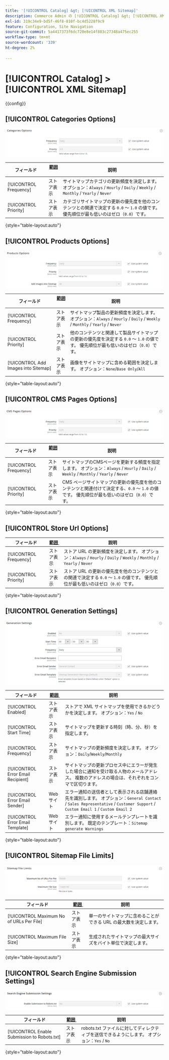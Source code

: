 ```yaml
---
title: '[!UICONTROL Catalog] &gt; [!UICONTROL XML Sitemap]'
description: Commerce Admin の [!UICONTROL Catalog] &gt; [!UICONTROL XML Sitemap] ページで設定を確認します。
exl-id: 319c34e9-bd5f-46f8-810f-bc4d5228f9c9
feature: Configuration, Site Navigation
source-git-commit: 5a4417373f6dc720e8e14f883c27348a475ec255
workflow-type: tm+mt
source-wordcount: '339'
ht-degree: 2%

---
```


# [!UICONTROL Catalog] > [!UICONTROL XML Sitemap]

{{config}}

## [!UICONTROL Categories Options]

![&#x200B; カテゴリオプション &#x200B;](./assets/xml-sitemap-categories-options.png)<!-- zoom -->

<!-- [Categories Options](https://experienceleague.adobe.com/ja/docs/commerce-admin/marketing/seo/sitemap-xml) -->

| フィールド | [&#x200B; 範囲 &#x200B;](../../getting-started/websites-stores-views.md#scope-settings) | 説明 |
|--- |--- |--- |
| [!UICONTROL Frequency] | ストア表示 | サイトマップカテゴリの更新頻度を決定します。 オプション：`Always` / `Hourly` / `Daily` / `Weekly` / `Monthly` / `Yearly` / `Never` |
| [!UICONTROL Priority] | ストア表示 | カテゴリサイトマップの更新の優先度を他のコンテンツとの関連で決定する `0.0` ～ `1.0` の値です。 優先順位が最も低いのはゼロ（`0.0`）です。 |

{style="table-layout:auto"}

## [!UICONTROL Products Options]

![&#x200B; 製品オプション &#x200B;](./assets/xml-sitemap-products-options.png)<!-- zoom -->

<!-- [Products Options](https://experienceleague.adobe.com/ja/docs/commerce-admin/marketing/seo/sitemap-xml) -->

| フィールド | [&#x200B; 範囲 &#x200B;](../../getting-started/websites-stores-views.md#scope-settings) | 説明 |
|--- |--- |--- |
| [!UICONTROL Frequency] | ストア表示 | サイトマップ製品の更新頻度を決定します。 オプション：`Always` / `Hourly` / `Daily` / `Weekly` / `Monthly` / `Yearly` / `Never` |
| [!UICONTROL Priority] | ストア表示 | 他のコンテンツと関連して製品サイトマップの更新の優先度を決定する `0.0` ～ `1.0` の値です。 優先順位が最も低いのはゼロ（`0.0`）です。 |
| [!UICONTROL Add Images into Sitemap] | ストア表示 | 画像をサイトマップに含める範囲を決定します。 オプション：`None`/`Base Only`/`All` |

{style="table-layout:auto"}

## [!UICONTROL CMS Pages Options]

![CMSページオプション &#x200B;](./assets/xml-sitemap-cms-pages-options.png)<!-- zoom -->

<!-- [CMS Pages Options](https://experienceleague.adobe.com/ja/docs/commerce-admin/marketing/seo/sitemap-xml) -->

| フィールド | [&#x200B; 範囲 &#x200B;](../../getting-started/websites-stores-views.md#scope-settings) | 説明 |
|--- |--- |--- |
| [!UICONTROL Frequency] | ストア表示 | サイトマップのCMSページを更新する頻度を指定します。 オプション：`Always` / `Hourly` / `Daily` / `Weekly` / `Monthly` / `Yearly` / `Never` |
| [!UICONTROL Priority] | ストア表示 | CMS ページサイトマップの更新の優先度を他のコンテンツと関連付けて決定する、`0.0` ～ `1.0` の値です。 優先順位が最も低いのはゼロ（`0.0`）です。 |

{style="table-layout:auto"}

## [!UICONTROL Store Url Options]

| フィールド | [&#x200B; 範囲 &#x200B;](../../getting-started/websites-stores-views.md#scope-settings) | 説明 |
|--- |--- |--- |
| [!UICONTROL Frequency] | ストア表示 | ストア URL の更新頻度を決定します。 オプション：`Always` / `Hourly` / `Daily` / `Weekly` / `Monthly` / `Yearly` / `Never` |
| [!UICONTROL Priority] | ストア表示 | ストア URL の更新の優先度を他のコンテンツとの関連で決定する `0.0` ～ `1.0` の値です。 優先順位が最も低いのはゼロ（`0.0`）です。 |

{style="table-layout:auto"}

## [!UICONTROL Generation Settings]

![&#x200B; 生成設定 &#x200B;](./assets/xml-sitemap-generation-settings.png)<!-- zoom -->

<!-- [Generation Settings](https://experienceleague.adobe.com/ja/docs/commerce-admin/marketing/seo/sitemap-xml) -->

| フィールド | [&#x200B; 範囲 &#x200B;](../../getting-started/websites-stores-views.md#scope-settings) | 説明 |
|--- |--- |--- |
| [!UICONTROL Enabled] | ストア表示 | ストアで XML サイトマップを使用できるかどうかを決定します。 オプション：`Yes` / `No` |
| [!UICONTROL Start Time] | ストア表示 | サイトマップを更新する時刻（時、分、秒）を指定します。 |
| [!UICONTROL Frequency] | ストア表示 | サイトマップの更新頻度を決定します。 オプション：`Daily`/`Weekly`/`Monthly` |
| [!UICONTROL Error Email Recipient] | ストア表示 | サイトマップの更新プロセス中にエラーが発生した場合に通知を受け取る人物のメールアドレス。 複数のアドレスの場合は、それぞれをコンマで区切ります。 |
| [!UICONTROL Error Email Sender] | Web サイト | エラー通知の送信者として表示される店舗連絡先を識別します。 オプション：`General Contact` / `Sales Representative` / `Customer Support` / `Custom Email 1` / `Custom Email 2` |
| [!UICONTROL Error Email Template] | Web サイト | エラー通知に使用するメールテンプレートを識別します。 既定のテンプレート：`Sitemap generate Warnings` |

{style="table-layout:auto"}

## [!UICONTROL Sitemap File Limits]

![&#x200B; サイトマップファイルの制限 &#x200B;](./assets/xml-sitemap-sitemap-file-limits.png)<!-- zoom -->

<!-- [Sitemap File Limits](https://experienceleague.adobe.com/ja/docs/commerce-admin/marketing/seo/sitemap-xml) -->

| フィールド | [&#x200B; 範囲 &#x200B;](../../getting-started/websites-stores-views.md#scope-settings) | 説明 |
|--- |--- |--- |
| [!UICONTROL Maximum No of URLs Per File] | ストア表示 | 単一のサイトマップに含めることができる URL の最大数を決定します。 |
| [!UICONTROL Maximum File Size] | ストア表示 | 生成されたサイトマップの最大サイズをバイト単位で決定します。 |

{style="table-layout:auto"}

## [!UICONTROL Search Engine Submission Settings]

![&#x200B; 検索エンジン送信設定 &#x200B;](./assets/xml-sitemap-search-engine-submission-settings.png)<!-- zoom -->

<!-- [Search Engine Submission Settings](https://experienceleague.adobe.com/ja/docs/commerce-admin/marketing/seo/sitemap-xml) -->

| フィールド | [&#x200B; 範囲 &#x200B;](../../getting-started/websites-stores-views.md#scope-settings) | 説明 |
|--- |--- |--- |
| [!UICONTROL Enable Submission to Robots.txt] | ストア表示 | robots.txt ファイルに対してディレクティブを送信できるようにします。 オプション：`Yes` / `No` |

{style="table-layout:auto"}
